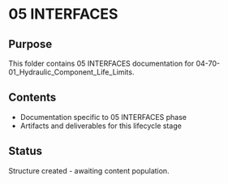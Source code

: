 # 05 INTERFACES

## Purpose
This folder contains 05 INTERFACES documentation for 04-70-01_Hydraulic_Component_Life_Limits.

## Contents
- Documentation specific to 05 INTERFACES phase
- Artifacts and deliverables for this lifecycle stage

## Status
Structure created - awaiting content population.
